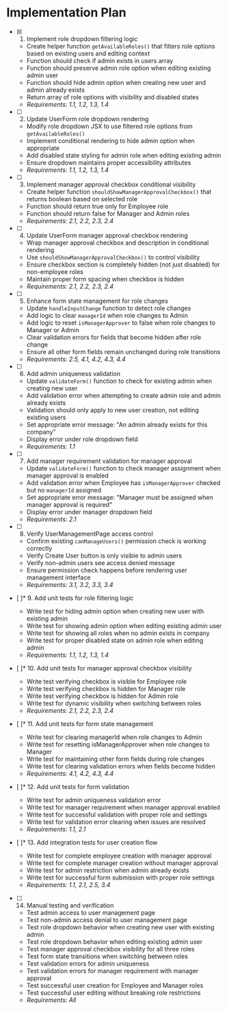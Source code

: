 # Implementation Plan

- [x] 1. Implement role dropdown filtering logic






  - Create helper function `getAvailableRoles()` that filters role options based on existing users and editing context
  - Function should check if admin exists in users array
  - Function should preserve admin role option when editing existing admin user
  - Function should hide admin option when creating new user and admin already exists
  - Return array of role options with visibility and disabled states
  - _Requirements: 1.1, 1.2, 1.3, 1.4_

- [ ] 2. Update UserForm role dropdown rendering
  - Modify role dropdown JSX to use filtered role options from `getAvailableRoles()`
  - Implement conditional rendering to hide admin option when appropriate
  - Add disabled state styling for admin role when editing existing admin
  - Ensure dropdown maintains proper accessibility attributes
  - _Requirements: 1.1, 1.2, 1.3, 1.4_

- [ ] 3. Implement manager approval checkbox conditional visibility
  - Create helper function `shouldShowManagerApprovalCheckbox()` that returns boolean based on selected role
  - Function should return true only for Employee role
  - Function should return false for Manager and Admin roles
  - _Requirements: 2.1, 2.2, 2.3, 2.4_

- [ ] 4. Update UserForm manager approval checkbox rendering
  - Wrap manager approval checkbox and description in conditional rendering
  - Use `shouldShowManagerApprovalCheckbox()` to control visibility
  - Ensure checkbox section is completely hidden (not just disabled) for non-employee roles
  - Maintain proper form spacing when checkbox is hidden
  - _Requirements: 2.1, 2.2, 2.3, 2.4_

- [ ] 5. Enhance form state management for role changes
  - Update `handleInputChange` function to detect role changes
  - Add logic to clear `managerId` when role changes to Admin
  - Add logic to reset `isManagerApprover` to false when role changes to Manager or Admin
  - Clear validation errors for fields that become hidden after role change
  - Ensure all other form fields remain unchanged during role transitions
  - _Requirements: 2.5, 4.1, 4.2, 4.3, 4.4_

- [ ] 6. Add admin uniqueness validation
  - Update `validateForm()` function to check for existing admin when creating new user
  - Add validation error when attempting to create admin role and admin already exists
  - Validation should only apply to new user creation, not editing existing users
  - Set appropriate error message: "An admin already exists for this company"
  - Display error under role dropdown field
  - _Requirements: 1.1_

- [ ] 7. Add manager requirement validation for manager approval
  - Update `validateForm()` function to check manager assignment when manager approval is enabled
  - Add validation error when Employee has `isManagerApprover` checked but no `managerId` assigned
  - Set appropriate error message: "Manager must be assigned when manager approval is required"
  - Display error under manager dropdown field
  - _Requirements: 2.1_

- [ ] 8. Verify UserManagementPage access control
  - Confirm existing `canManageUsers()` permission check is working correctly
  - Verify Create User button is only visible to admin users
  - Verify non-admin users see access denied message
  - Ensure permission check happens before rendering user management interface
  - _Requirements: 3.1, 3.2, 3.3, 3.4_

- [ ]* 9. Add unit tests for role filtering logic
  - Write test for hiding admin option when creating new user with existing admin
  - Write test for showing admin option when editing existing admin user
  - Write test for showing all roles when no admin exists in company
  - Write test for proper disabled state on admin role when editing admin
  - _Requirements: 1.1, 1.2, 1.3, 1.4_

- [ ]* 10. Add unit tests for manager approval checkbox visibility
  - Write test verifying checkbox is visible for Employee role
  - Write test verifying checkbox is hidden for Manager role
  - Write test verifying checkbox is hidden for Admin role
  - Write test for dynamic visibility when switching between roles
  - _Requirements: 2.1, 2.2, 2.3, 2.4_

- [ ]* 11. Add unit tests for form state management
  - Write test for clearing managerId when role changes to Admin
  - Write test for resetting isManagerApprover when role changes to Manager
  - Write test for maintaining other form fields during role changes
  - Write test for clearing validation errors when fields become hidden
  - _Requirements: 4.1, 4.2, 4.3, 4.4_

- [ ]* 12. Add unit tests for form validation
  - Write test for admin uniqueness validation error
  - Write test for manager requirement when manager approval enabled
  - Write test for successful validation with proper role and settings
  - Write test for validation error clearing when issues are resolved
  - _Requirements: 1.1, 2.1_

- [ ]* 13. Add integration tests for user creation flow
  - Write test for complete employee creation with manager approval
  - Write test for complete manager creation without manager approval
  - Write test for admin restriction when admin already exists
  - Write test for successful form submission with proper role settings
  - _Requirements: 1.1, 2.1, 2.5, 3.4_

- [ ] 14. Manual testing and verification
  - Test admin access to user management page
  - Test non-admin access denial to user management page
  - Test role dropdown behavior when creating new user with existing admin
  - Test role dropdown behavior when editing existing admin user
  - Test manager approval checkbox visibility for all three roles
  - Test form state transitions when switching between roles
  - Test validation errors for admin uniqueness
  - Test validation errors for manager requirement with manager approval
  - Test successful user creation for Employee and Manager roles
  - Test successful user editing without breaking role restrictions
  - _Requirements: All_
